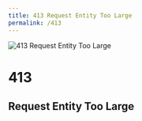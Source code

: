 ```yaml
---
title: 413 Request Entity Too Large
permalink: /413
---
```

<div class="status-page-container">
<div>
    <img src="http://i.imgur.com/xsrqZ.jpg" alt="413 Request Entity Too Large" />
    <h1>413</h1>
    <h2>Request Entity Too Large</h2>
</div>
</div>
